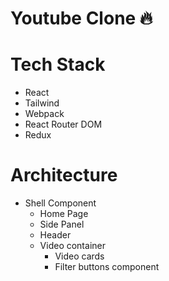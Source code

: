 # Youtube Clone 🔥

# Tech Stack

- React
- Tailwind
- Webpack
- React Router DOM
- Redux

# Architecture

- Shell Component
  - Home Page
  - Side Panel
  - Header
  - Video container
    - Video cards
    - Filter buttons component

